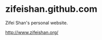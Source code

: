 zifeishan.github.com
====================

Zifei Shan's personal website.

http://www.zifeishan.org/
